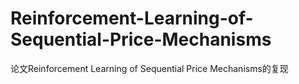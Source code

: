 # Reinforcement-Learning-of-Sequential-Price-Mechanisms
 论文Reinforcement Learning of Sequential Price Mechanisms的复现
